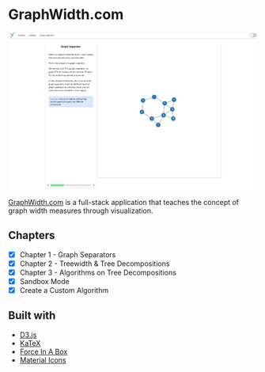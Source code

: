 # GraphWidth.com

![GraphWidth.com demo](promo_graph_width.gif)

[GraphWidth.com](http://www.graphwidth.com/) is a full-stack application that teaches the concept of graph width measures through visualization.

## Chapters

- [x] Chapter 1 - Graph Separators
- [x] Chapter 2 - Treewidth & Tree Decompositions
- [x] Chapter 3 - Algorithms on Tree Decompositions
- [x] Sandbox Mode
- [x] Create a Custom Algorithm

## Built with

- [D3.js](https://d3js.org/)
- [KaTeX](https://katex.org/)
- [Force In A Box](https://github.com/john-guerra/forceInABox)
- [Material Icons](https://material.io/resources/icons/?style=baseline)

